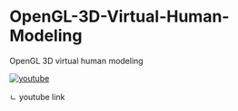 # OpenGL-3D-Virtual-Human-Modeling
OpenGL 3D virtual human modeling


[![youtube](http://i3.ytimg.com/vi/dKwRZmMzO60/hqdefault.jpg)](https://www.youtube.com/watch?v=dKwRZmMzO60)

ㄴ youtube link
